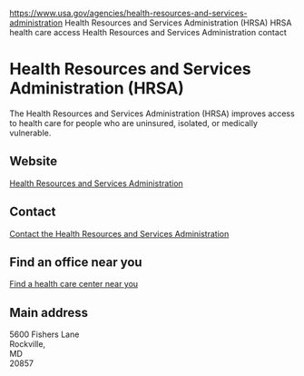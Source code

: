 

https://www.usa.gov/agencies/health-resources-and-services-administration
Health Resources and Services Administration (HRSA)
HRSA health care access
Health Resources and Services Administration contact

# Health Resources and Services Administration (HRSA)

The Health Resources and Services Administration (HRSA) improves access to health care for people who are uninsured, isolated, or medically vulnerable.

## Website

[Health Resources and Services Administration](https://www.hrsa.gov/)

## Contact

[Contact the Health Resources and Services Administration](https://www.hrsa.gov/about/contact/)

## Find an office near you

[Find a health care center near you](https://findahealthcenter.hrsa.gov)

## Main address

5600 Fishers Lane  
Rockville,  
MD  
20857
